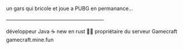 un gars qui bricole et joue a PUBG en permanance...

———————————————————

développeur Java ☕
new en rust 🧑‍🔧 
propriétaire du serveur Gamecraft
gamecraft.mine.fun 